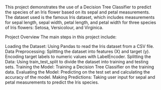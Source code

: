This project demonstrates the use of a Decision Tree Classifier to predict the species of an Iris flower based on its sepal and petal measurements. The dataset used is the famous Iris dataset, which includes measurements for sepal length, sepal width, petal length, and petal width for three species of Iris flowers: Setosa, Versicolour, and Virginica.

Project Overview
The main steps in this project include:

Loading the Dataset: Using Pandas to read the Iris dataset from a CSV file.
Data Preprocessing:
Splitting the dataset into features (X) and target (y).
Encoding target labels to numeric values with LabelEncoder.
Splitting the Data: Using train_test_split to divide the dataset into training and testing sets.
Training the Model: Training a Decision Tree Classifier on the training data.
Evaluating the Model: Predicting on the test set and calculating the accuracy of the model.
Making Predictions: Taking user input for sepal and petal measurements to predict the Iris species.
